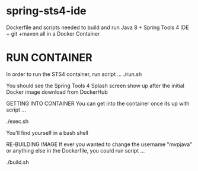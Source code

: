 # spring-sts4-ide
Dockerfile and scripts needed to build and run Java 8 + Spring Tools 4 IDE + git +maven all in a Docker Container


RUN CONTAINER 
==============
In order to run the STS4 container, run script ...
./run.sh

You should see the Spring Tools 4 Splash screen show up 
after the initial Docker image download from DockerHub



GETTING INTO CONTAINER 
You can get into the container once its up with script ...

./exec.sh

You'll find yourself in a bash shell



RE-BUILDING IMAGE
If ever you wanted to change the username "mvpjava" or anything
else in the Dockerfile, you could run script ...

./build.sh


